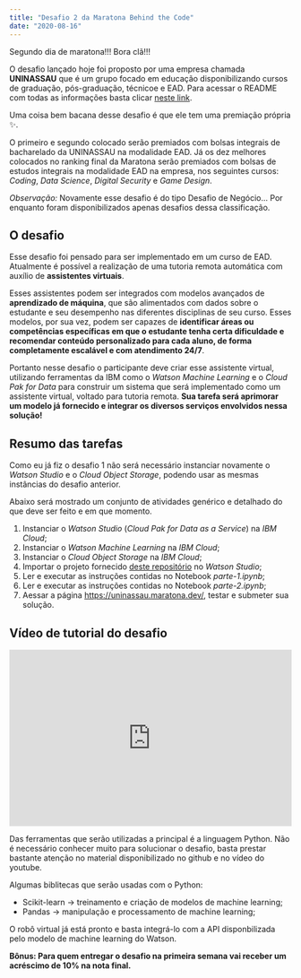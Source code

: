 ```yaml
---
title: "Desafio 2 da Maratona Behind the Code"
date: "2020-08-16"
---
```


Segundo dia de maratona!!! Bora clã!!!

O desafio lançado hoje foi proposto por uma empresa chamada **UNINASSAU** que é um grupo focado em educação disponibilizando cursos de graduação, pós-graduação, técnicoe e EAD. Para acessar o README com todas as informações basta clicar [neste link](https://github.com/maratonadev-br/desafio-2-2020).

Uma coisa bem bacana desse desafio é que ele tem uma premiação própria ✨. 

O primeiro e segundo colocado serão premiados com bolsas integrais de bacharelado da UNINASSAU na modalidade EAD. Já os dez melhores colocados no ranking final da Maratona serão premiados com bolsas de estudos integrais na modalidade EAD na empresa, nos seguintes cursos: *Coding*, *Data Science*, *Digital Security* e *Game Design*.

*Observação:* Novamente esse desafio é do tipo Desafio de Negócio... Por enquanto foram disponibilizados apenas desafios dessa classificação.

## O desafio

Esse desafio foi pensado para ser implementado em um curso de EAD. Atualmente é possível a realização de uma tutoria remota automática com auxílio de **assistentes virtuais**.

Esses assistentes podem ser integrados com modelos avançados de **aprendizado de máquina**, que são alimentados com dados sobre o estudante e seu desempenho nas diferentes disciplinas de seu curso. Esses modelos, por sua vez, podem ser capazes de **identificar áreas ou competências específicas em que o estudante tenha certa dificuldade e recomendar conteúdo personalizado para cada aluno, de forma completamente escalável e com atendimento 24/7**.

Portanto nesse desafio o participante deve criar esse assistente virtual, utilizando ferramentas da IBM como o *Watson Machine Learning* e o *Cloud Pak for Data* para construir um sistema que será implementado como um assistente virtual, voltado para tutoria remota. **Sua tarefa será aprimorar um modelo já fornecido e integrar os diversos serviços envolvidos nessa solução!**

## Resumo das tarefas

Como eu já fiz o desafio 1 não será necessário instanciar novamente o *Watson Studio* e o *Cloud Object Storage*, podendo usar as mesmas instâncias do desafio anterior.

Abaixo será mostrado um conjunto de atividades genérico e detalhado do que deve ser feito e em que momento.

1. Instanciar o *Watson Studio* (*Cloud Pak for Data as a Service*) na *IBM Cloud*;
2. Instanciar o *Watson Machine Learning* na *IBM Cloud*;
3. Instanciar o *Cloud Object Storage* na *IBM Cloud*;
4. Importar o projeto fornecido [deste repositório](https://github.com/maratonadev-br/desafio-2-2020/blob/master/cloud-pak-project-ptbr-2.zip) no *Watson Studio*;
5. Ler e executar as instruções contidas no Notebook *parte-1.ipynb*;
6. Ler e executar as instruções contidas no Notebook *parte-2.ipynb*;
7. Aessar a página https://uninassau.maratona.dev/, testar e submeter sua solução.

## Vídeo de tutorial do desafio

<iframe width="100%" height="315" src="https://www.youtube.com/embed/DKCgfi27PkM" frameborder="0" allow="accelerometer; autoplay; encrypted-media; gyroscope; picture-in-picture" allowfullscreen></iframe>

Das ferramentas que serão utilizadas a principal é a linguagem Python. Não é necessário conhecer muito para solucionar o desafio, basta prestar bastante atenção no material disponibilizado no github e no vídeo do youtube.

Algumas biblitecas que serão usadas com o Python:

* Scikit-learn -> treinamento e criação de modelos de machine learning;
* Pandas -> manipulação e processamento de machine learning;

O robô virtual já está pronto e basta integrá-lo com a API disponbilizada pelo modelo de machine learning do Watson.

**Bônus: Para quem entregar o desafio na primeira semana vai receber um acréscimo de 10% na nota final.**